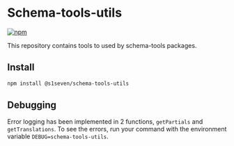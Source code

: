 # Schema-tools-utils

[![npm][npm-image]][npm-url]

[npm-image]: https://img.shields.io/npm/v/@s1seven/schema-tools-utils.svg?style=flat
[npm-url]: https://npmjs.org/package/@s1seven/schema-tools-utils

This repository contains tools to used by schema-tools packages.

## Install

```bash
npm install @s1seven/schema-tools-utils
```

## Debugging

Error logging has been implemented in 2 functions, `getPartials` and `getTranslations`. To see the errors, run your command with the environment variable `DEBUG=schema-tools-utils`.

